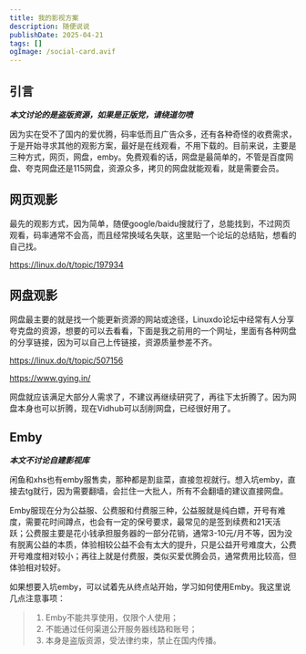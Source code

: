 ```yaml
---
title: 我的影视方案
description: 随便说说
publishDate: 2025-04-21
tags: []
ogImage: /social-card.avif
---
```

## 引言

***本文讨论的是盗版资源，如果是正版党，请绕道勿喷***

因为实在受不了国内的爱优腾，码率低而且广告众多，还有各种奇怪的收费需求，于是开始寻求其他的观影方案，最好是在线观看，不用下载的。目前来说，主要是三种方式，网页，网盘，emby。免费观看的话，网盘是最简单的，不管是百度网盘、夸克网盘还是115网盘，资源众多，拷贝的网盘就能观看，就是需要会员。

## 网页观影

最先的观影方式，因为简单，随便google/baidu搜就行了，总能找到，不过网页观看，码率通常不会高，而且经常换域名失联，这里贴一个论坛的总结贴，想看的自己找。

<https://linux.do/t/topic/197934>

## 网盘观影

网盘最主要的就是找一个能更新资源的网站或途径，Linuxdo论坛中经常有人分享夸克盘的资源，想要的可以去看看，下面是我之前用的一个网址，里面有各种网盘的分享链接，因为可以自己上传链接，资源质量参差不齐。

<https://linux.do/t/topic/507156>

<https://www.gying.in/>

网盘就应该满足大部分人需求了，不建议再继续研究了，再往下太折腾了。因为网盘本身也可以折腾，现在Vidhub可以刮削网盘，已经很好用了。

## Emby

***本文不讨论自建影视库***

闲鱼和xhs也有emby服售卖，那种都是割韭菜，直接忽视就行。想入坑emby，直接去tg就行，因为需要翻墙，会拦住一大批人，所有不会翻墙的建议直接网盘。

Emby服现在分为公益服、公费服和付费服三种，公益服就是纯白嫖，开号有难度，需要花时间蹲点，也会有一定的保号要求，最常见的是签到续费和21天活跃；公费服主要是花小钱承担服务器的一部分花销，通常3-10元/月不等，因为没有脱离公益的本质，体验相较公益不会有太大的提升，只是公益开号难度大，公费开号难度相对较小；再往上就是付费服，类似买爱优腾会员，通常费用比较高，但体验相对较好。

如果想要入坑emby，可以试着先从终点站开始，学习如何使用Emby。我这里说几点注意事项：

>1. Emby不能共享使用，仅限个人使用；
>2. 不能通过任何渠道公开服务器线路和账号；
>3. 本身是盗版资源，受法律约束，禁止在国内传播。

